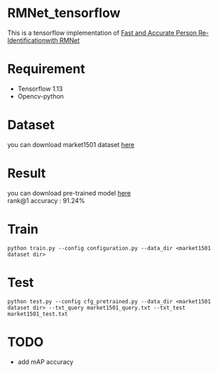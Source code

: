 # RMNet_tensorflow
This is a tensorflow implementation of [Fast and Accurate Person Re-Identificationwith RMNet](https://arxiv.org/pdf/1812.02465.pdf)

# Requirement
* Tensorflow 1.13
* Opencv-python

# Dataset
you can download market1501 dataset [here](https://drive.google.com/file/d/1wb4UHGDSvI4kkGjsfuqYXiTerBttEYh-/view?usp=sharing)

# Result
you can download pre-trained model [here](https://drive.google.com/file/d/1vNRKIUmuOXqWaxSY2HjixmgYvTfifkxM/view?usp=sharing)    
rank@1 accuracy : 91.24%

# Train
    python train.py --config configuration.py --data_dir <market1501 dataset dir>

# Test
    python test.py --config cfg_pretrained.py --data_dir <market1501 dataset dir> --txt_query market1501_query.txt --txt_test market1501_test.txt

# TODO
* add mAP accuracy
